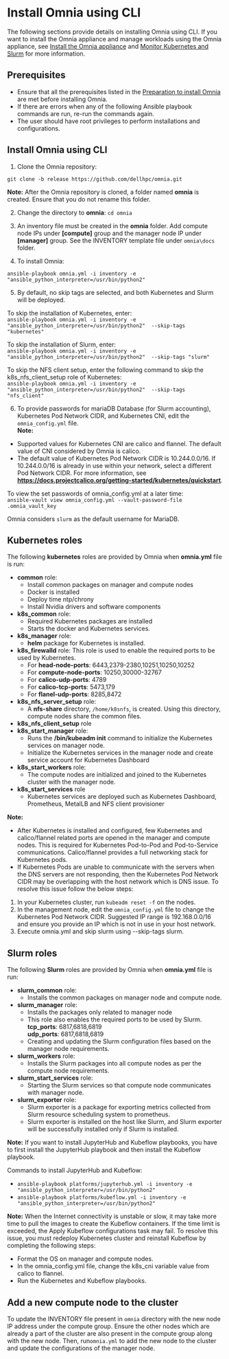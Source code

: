 # Install Omnia using CLI

The following sections provide details on installing Omnia using CLI. If you want to install the Omnia appliance and manage workloads using the Omnia appliance, see [Install the Omnia appliance](INSTALL_OMNIA_APPLIANCE.md) and [Monitor Kubernetes and Slurm](MONITOR_CLUSTERS.md) for more information.

## Prerequisites
* Ensure that all the prerequisites listed in the [Preparation to install Omnia](PREINSTALL_OMNIA.md) are met before installing Omnia.
* If there are errors when any of the following Ansible playbook commands are run, re-run the commands again. 
* The user should have root privileges to perform installations and configurations.
 
## Install Omnia using CLI

1. Clone the Omnia repository:
``` 
git clone -b release https://github.com/dellhpc/omnia.git 
```
__Note:__ After the Omnia repository is cloned, a folder named __omnia__ is created. Ensure that you do not rename this folder.

2. Change the directory to __omnia__: `cd omnia`

3. An inventory file must be created in the __omnia__ folder. Add compute node IPs under **[compute]** group and the manager node IP under **[manager]** group. See the INVENTORY template file under `omnia\docs` folder.

4. To install Omnia:
```
ansible-playbook omnia.yml -i inventory -e "ansible_python_interpreter=/usr/bin/python2" 
```

5. By default, no skip tags are selected, and both Kubernetes and Slurm will be deployed.

To skip the installation of Kubernetes, enter:  
`ansible-playbook omnia.yml -i inventory -e "ansible_python_interpreter=/usr/bin/python2"  --skip-tags "kubernetes"` 

To skip the installation of Slurm, enter:  
`ansible-playbook omnia.yml -i inventory -e "ansible_python_interpreter=/usr/bin/python2"  --skip-tags "slurm"`  

To skip the NFS client setup, enter the following command to skip the k8s_nfs_client_setup role of Kubernetes:  
`ansible-playbook omnia.yml -i inventory -e "ansible_python_interpreter=/usr/bin/python2"  --skip-tags "nfs_client"`

6. To provide passwords for mariaDB Database (for Slurm accounting), Kubernetes Pod Network CIDR, and Kubernetes CNI, edit the `omnia_config.yml` file.  
__Note:__ 
* Supported values for Kubernetes CNI are calico and flannel. The default value of CNI considered by Omnia is calico. 
* The default value of Kubernetes Pod Network CIDR is 10.244.0.0/16. If 10.244.0.0/16 is already in use within your network, select a different Pod Network CIDR. For more information, see __https://docs.projectcalico.org/getting-started/kubernetes/quickstart__.

To view the set passwords of omnia_config.yml at a later time:  
`ansible-vault view omnia_config.yml --vault-password-file .omnia_vault_key`

Omnia considers `slurm` as the default username for MariaDB.  

## Kubernetes roles

The following __kubernetes__ roles are provided by Omnia when __omnia.yml__ file is run:
- __common__ role:
	- Install common packages on manager and compute nodes
	- Docker is installed
	- Deploy time ntp/chrony
	- Install Nvidia drivers and software components
- **k8s_common** role: 
	- Required Kubernetes packages are installed
	- Starts the docker and Kubernetes services.
- **k8s_manager** role: 
	- __helm__ package for Kubernetes is installed.
- **k8s_firewalld** role: This role is used to enable the required ports to be used by Kubernetes. 
	- For __head-node-ports__: 6443,2379-2380,10251,10250,10252
	- For __compute-node-ports__: 10250,30000-32767
	- For __calico-udp-ports__: 4789
	- For __calico-tcp-ports__: 5473,179
	- For __flanel-udp-ports__: 8285,8472
- **k8s_nfs_server_setup** role: 
	- A __nfs-share__ directory, `/home/k8snfs`, is created. Using this directory, compute nodes share the common files.
- **k8s_nfs_client_setup** role
- **k8s_start_manager** role: 
	- Runs the __/bin/kubeadm init__ command to initialize the Kubernetes services on manager node.
	- Initialize the Kubernetes services in the manager node and create service account for Kubernetes Dashboard
- **k8s_start_workers** role: 
	- The compute nodes are initialized and joined to the Kubernetes cluster with the manager node. 
- **k8s_start_services** role
	- Kubernetes services are deployed such as Kubernetes Dashboard, Prometheus, MetalLB and NFS client provisioner

__Note:__ 
* After Kubernetes is installed and configured, few Kubernetes and calico/flannel related ports are opened in the manager and compute nodes. This is required for Kubernetes Pod-to-Pod and Pod-to-Service communications. Calico/flannel provides a full networking stack for Kubernetes pods.
* If Kubernetes Pods are unable to communicate with the servers when the DNS servers are not responding, then the Kubernetes Pod Network CIDR may be overlapping with the host network which is DNS issue. To resolve this issue follow the below steps:
1. In your Kubernetes cluster, run `kubeadm reset -f` on the nodes.
2. In the management node, edit the `omnia_config.yml` file to change the Kubernetes Pod Network CIDR. Suggested IP range is 192.168.0.0/16 and ensure you provide an IP which is not in use in your host network.
3. Execute omnia.yml and skip slurm using --skip-tags slurm.

## Slurm roles

The following __Slurm__ roles are provided by Omnia when __omnia.yml__ file is run:
- **slurm_common** role:
	- Installs the common packages on manager node and compute node.
- **slurm_manager** role:
	- Installs the packages only related to manager node
	- This role also enables the required ports to be used by Slurm.  
	    **tcp_ports**: 6817,6818,6819  
		**udp_ports**: 6817,6818,6819
	- Creating and updating the Slurm configuration files based on the manager node requirements.
- **slurm_workers** role:
	- Installs the Slurm packages into all compute nodes as per the compute node requirements.
- **slurm_start_services** role: 
	- Starting the Slurm services so that compute node communicates with manager node.
- **slurm_exporter** role: 
	- Slurm exporter is a package for exporting metrics collected from Slurm resource scheduling system to prometheus.
	- Slurm exporter is installed on the host like Slurm, and Slurm exporter will be successfully installed only if Slurm is installed.

**Note:** If you want to install JupyterHub and Kubeflow playbooks, you have to first install the JupyterHub playbook and then install the Kubeflow playbook.

Commands to install JupyterHub and Kubeflow:
* `ansible-playbook platforms/jupyterhub.yml -i inventory -e "ansible_python_interpreter=/usr/bin/python2"`
* `ansible-playbook platforms/kubeflow.yml -i inventory -e "ansible_python_interpreter=/usr/bin/python2" `

__Note:__ When the Internet connectivity is unstable or slow, it may take more time to pull the images to create the Kubeflow containers. If the time limit is exceeded, the Apply Kubeflow configurations task may fail. To resolve this issue, you must redeploy Kubernetes cluster and reinstall Kubeflow by completing the following steps:
* Format the OS on manager and compute nodes.
* In the omnia_config.yml file, change the k8s_cni variable value from calico to flannel.
* Run the Kubernetes and Kubeflow playbooks.

## Add a new compute node to the cluster

To update the INVENTORY file present in `omnia` directory with the new node IP address under the compute group. Ensure the other nodes which are already a part of the cluster are also present in the compute group along with the new node. Then, run`omnia.yml` to add the new node to the cluster and update the configurations of the manager node.
